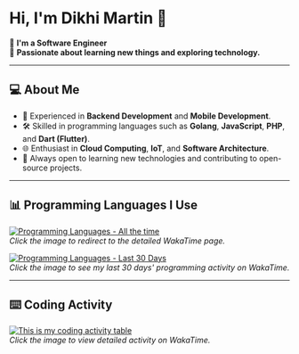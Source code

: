 # Hi, I'm Dikhi Martin 👋

🤖 **I'm a Software Engineer**  
🌱 **Passionate about learning new things and exploring technology.**  

---

## 💻 About Me
- 🚀 Experienced in **Backend Development** and **Mobile Development**.
- 🛠️ Skilled in programming languages such as **Golang**, **JavaScript**, **PHP**, and **Dart (Flutter)**.
- 🌐 Enthusiast in **Cloud Computing**, **IoT**, and **Software Architecture**.
- 🎯 Always open to learning new technologies and contributing to open-source projects.

---

## 📊 Programming Languages I Use

<!-- All the time -->
[![Programming Languages - All the time](https://wakatime.com/share/@6107bfd2-2e56-4e0a-b828-3e2ef709217d/862854ef-14cd-44fa-b532-c5746134bea9.svg)](https://wakatime.com/share/@6107bfd2-2e56-4e0a-b828-3e2ef709217d/862854ef-14cd-44fa-b532-c5746134bea9.svg)  
*Click the image to redirect to the detailed WakaTime page.*

<!-- Last 30 days -->
[![Programming Languages - Last 30 Days](https://wakatime.com/share/@6107bfd2-2e56-4e0a-b828-3e2ef709217d/2ae3f053-38d6-4f10-ac15-0b5a2d850272.svg)](https://wakatime.com/share/@6107bfd2-2e56-4e0a-b828-3e2ef709217d/2ae3f053-38d6-4f10-ac15-0b5a2d850272.svg)  
*Click the image to see my last 30 days' programming activity on WakaTime.*

---

## ⌨️ Coding Activity

[![This is my coding activity table](https://wakatime.com/share/@6107bfd2-2e56-4e0a-b828-3e2ef709217d/e0b036b3-3d23-4f3d-a5ca-8cd7c3a74874.svg)](https://wakatime.com/share/@6107bfd2-2e56-4e0a-b828-3e2ef709217d/e0b036b3-3d23-4f3d-a5ca-8cd7c3a74874.svg)  
*Click the image to view detailed activity on WakaTime.*
